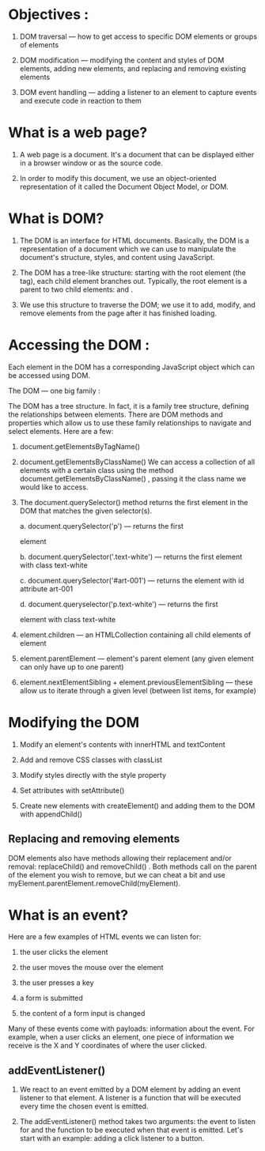 # Objectives : 

 1. DOM traversal — how to get access to specific DOM elements or groups of elements

 2. DOM modification — modifying the content and styles of DOM elements, adding new elements, and replacing and removing existing elements 

 3. DOM event handling — adding a listener to an element to capture events and execute code in reaction to them

# What is a web page?

1. A web page is a document. It's a document that can be displayed either in a browser window or as the source code.

2. In order to modify this document, we use an object-oriented representation of it called the Document Object Model, or DOM.

# What is DOM?

1. The DOM is an interface for HTML documents. Basically, the DOM is a representation of a document which we can use to manipulate the document's structure, styles, and content using JavaScript.

2. The DOM has a tree-like structure: starting with the root element (the  <html>  tag), each child element branches out.  Typically, the root element is a parent to two child elements:  <head>  and  <body> .

3. We use this structure to traverse the DOM; we use it to add, modify, and remove elements from the page after it has finished loading.

# Accessing the DOM :

Each element in the DOM has a corresponding JavaScript object which can be accessed using DOM.

The DOM — one big family :

The DOM has a tree structure.  In fact, it is a family tree structure, defining the relationships between elements. There are DOM methods and properties which allow us to use these family relationships to navigate and select elements.  Here are a few:


1. document.getElementsByTagName()

2. document.getElementsByClassName()
We can access a collection of all elements with a certain class using the method  document.getElementsByClassName() , passing it the class name we would like to access.

3. The  document.querySelector()  method returns the first element in the DOM that matches the given selector(s).

    a. document.querySelector('p')  — returns the first  <p>  element

    b. document.querySelector('.text-white')  — returns the first element with class  text-white

    c. document.querySelector('#art-001')  — returns the element with  id  attribute  art-001

    d. document.queryselector('p.text-white')  — returns the first  <p>  element with class  text-white

4. element.children  — an  HTMLCollection  containing all child elements of element

5. element.parentElement  — element's parent element (any given element can only have up to one parent)

6. element.nextElementSibling  +  element.previousElementSibling  — these allow us to iterate through a given level (between list items, for example)


# Modifying the DOM

1. Modify an element's contents with  innerHTML  and  textContent

2. Add and remove CSS classes with  classList

3. Modify styles directly with the  style  property

4. Set attributes with  setAttribute()

5. Create new elements with  createElement()  and adding them to the DOM with  appendChild()

## Replacing and removing elements

DOM elements also have methods allowing their replacement and/or removal:  replaceChild()  and  removeChild() .  Both methods call on the parent of the element you wish to remove, but we can cheat a bit and use  myElement.parentElement.removeChild(myElement).

# What is an event?

Here are a few examples of HTML events we can listen for:

1. the user clicks the element

2. the user moves the mouse over the element

3. the user presses a key

4. a form is submitted

5. the content of a form input is changed

Many of these events come with payloads: information about the event.  For example, when a user clicks an element, one piece of information we receive is the X and Y coordinates of where the user clicked.


## addEventListener()

1. We react to an event emitted by a DOM element by adding an event listener to that element.  A listener is a function that will be executed every time the chosen event is emitted.  

2. The  addEventListener()  method takes two arguments: the event to listen for and the function to be executed when that event is emitted. Let's start with an example: adding a click listener to a button.
